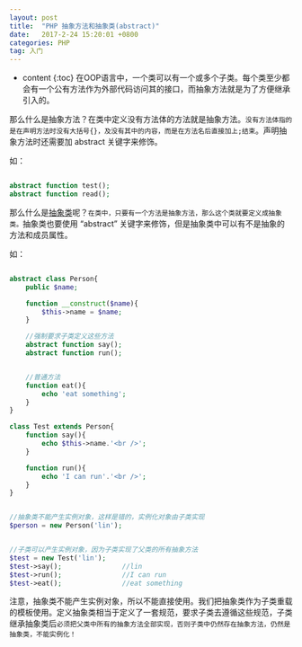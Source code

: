 ```yaml
---
layout: post
title:  "PHP 抽象方法和抽象类(abstract)"
date:   2017-2-24 15:20:01 +0800
categories: PHP
tag: 入门
---
```


* content
{:toc}
在OOP语言中，一个类可以有一个或多个子类。每个类至少都会有一个公有方法作为外部代码访问其的接口，而抽象方法就是为了方便继承引入的。

那么什么是抽象方法？在类中定义没有方法体的方法就是抽象方法。`没有方法体指的是在声明方法时没有大括号{}，及没有其中的内容，而是在方法名后直接加上;结束`。声明抽象方法时还需要加 abstract 关键字来修饰。

如：

```PHP

abstract function test();
abstract function read();

```

那么什么是[抽象类](https://secure.php.net/manual/zh/language.oop5.abstract.php)呢？`在类中，只要有一个方法是抽象方法，那么这个类就要定义成抽象类。`抽象类也要使用 “abstract” 关键字来修饰，但是抽象类中可以有不是抽象的方法和成员属性。

如：

```PHP

abstract class Person{
	public $name;

	function __construct($name){
		$this->name = $name;
	}

	//强制要求子类定义这些方法
	abstract function say();
	abstract function run();


	//普通方法
	function eat(){
		echo 'eat something';
	}
}

class Test extends Person{
	function say(){
		echo $this->name.'<br />';
	}

	function run(){
		echo 'I can run'.'<br />';
	}
}


//抽象类不能产生实例对象，这样是错的，实例化对象由子类实现
$person = new Person('lin');


//子类可以产生实例对象，因为子类实现了父类的所有抽象方法
$test = new Test('lin');
$test->say();				//lin
$test->run();				//I can run
$test->eat();				//eat something

```

注意，抽象类不能产生实例对象，所以不能直接使用。我们把抽象类作为子类重载的模板使用。定义抽象类相当于定义了一套规范，要求子类去遵循这些规范，子类继承抽象类后`必须把父类中所有的抽象方法全部实现，否则子类中仍然存在抽象方法，仍然是抽象类，不能实例化！`
